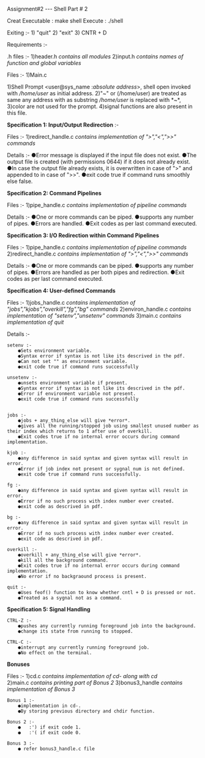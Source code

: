 Assignment#2
--- Shell Part # 2

Creat Executable : make shell
Execute          : ./shell

Exiting :- 1) "quit"
           2) "exit"
           3) CNTR + D


Requirements :-


.h files :-
    1)header.h  *contains all modules*
    2)input.h   *contains names of function and global variables*


Files :-
    1)Main.c

1)Shell Prompt <user@sys_name :*absolute address*>, shell open invoked with */home/user* as initial address.
2)"~" or (/home/user) are treated as same any address with as substring */home/user* is replaced with *~*,
3)color are not used for the prompt.
4)signal functions are also present in this file.

**Specification 1:  Input/Output Redirection** :-

Files :-
    1)redirect_handle.c      *contains implementation of ">","<",">>" commands*

Details :-
        ●Error message is displayed if the input file does not exist.
        ●The output file is created (with permissions ​0644​) if it does not already exist.
        ●In case the output file already exists, it is overwritten in case of ">"​ and appended to in case of "​>>"​.
        ●exit code true if command runs smoothly else false.

**Specification 2: Command Pipelines**

Files :-
    1)pipe_handle.c         *contains implementation of pipeline commands*

Details :-
        ●One or more commands can be piped.
        ●supports any number of pipes.
        ●Errors are handled.
        ●Exit codes as per last command executed.

**Specification 3: I/O Redirection within Command Pipelines**

Files :-
    1)pipe_handle.c         *contains implementation of pipeline commands*
    2)redirect_handle.c     *contains implementation of ">","<",">>" commands*

Details :-
        ●One or more commands can be piped.
        ●supports any number of pipes.
        ●Errors are handled as per both pipes and redirection.
        ●Exit codes as per last command executed.

**Specification 4: User-defined Commands**

Files :-
    1)jobs_handle.c                 *contains implementation of "jobs","kjobs","overkill","fg","bg" commands*
    2)environ_handle.c              *contains implementation of "setenv","unsetenv" commands*
    3)main.c                        *contains implementation of quit*

Details :-

    setenv :-
        ●Sets environment variable.
        ●Syntax error if syntax is not like its descrived in the pdf.
        ●Can not set "" as environment variable.
        ●exit code true if command runs successfully

    unsetenv :-
        ●unsets environment variable if present.
        ●Syntax error if syntax is not like its descrived in the pdf.
        ●Error if environment variable not present.
        ●exit code true if command runs successfully
         

    jobs :-
        ●jobs + any_thing_else will give *error*.
        ●gives all the running/stopped job using smallest unused number as their index which returns to 1 after use of overkill.  
        ●Exit codes true if no internal error occurs during command implementation.

    kjob :-
        ●any difference in said syntax and given syntax will result in error.
        ●Error if job index not present or sygnal num is not defined.
        ●exit code true if command runs successfully.
    
    fg :-
        ●any difference in said syntax and given syntax will result in error.
        ●Error if no such process with index number ever created.
        ●exit code as descrived in pdf.

    bg :-
        ●any difference in said syntax and given syntax will result in error.
        ●Error if no such process with index number ever created.
        ●exit code as descrived in pdf.

    overkill :-
        ●overkill + any_thing_else will give *error*.
        ●kill all the background command.
        ●Exit codes true if no internal error occurs during command implementation.
        ●No error if no backgraound process is present.

    quit :-
        ●Uses feof() function to know whether cntl + D is pressed or not.
        ●Treated as a sygnal not as a command.

**Specification 5: Signal Handling**

    CTRL-Z :-
        ●pushes any currently running foreground job into the background.
        ●change its state from running to stopped.

    CTRL-C :-
        ●interrupt any currently running foreground job.
        ●No effect on the terminal.

**Bonuses**

Files :-
    1)cd.c                          *contains implementation of cd- along with cd*     
    2)main.c                        *contains printing part of Bonus 2*
    3)bonus3_handle                 *contains implementation of Bonus 3*

    Bonus 1 :-
        ●implementation in cd-.
        ●By storing previous directory and chdir function.

    Bonus 2 :-
        ●   :') if exit code 1.
        ●   :'( if exit code 0.

    Bonus 3 :-
        ● refer bonus3_handle.c file
